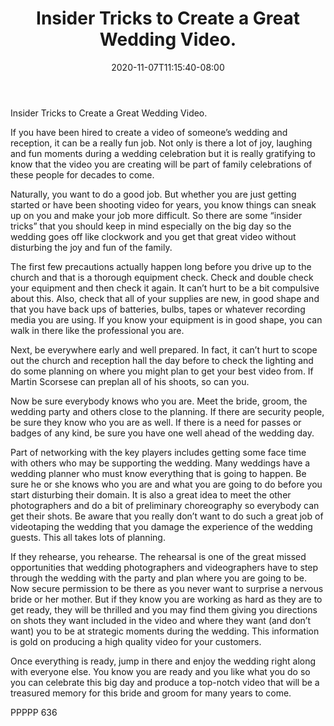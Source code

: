 ﻿---
title: "Insider Tricks to Create a Great Wedding Video."
date: 2020-11-07T11:15:40-08:00
description: "TXT Tips for Web Success"
featured_image: "/images/TXT.jpg"
tags: ["TXT"]
---

Insider Tricks to Create a Great Wedding Video.

If you have been hired to create a video of someone’s wedding and reception, it can be a really fun job.  Not only is there a lot of joy, laughing and fun moments during a wedding celebration but it is really gratifying to know that the video you are creating will be part of family celebrations of these people for decades to come.

Naturally, you want to do a good job.  But whether you are just getting started or have been shooting video for years, you know things can sneak up on you and make your job more difficult.  So there are some “insider tricks” that you should keep in mind especially on the big day so the wedding goes off like clockwork and you get that great video without disturbing the joy and fun of the family.

The first few precautions actually happen long before you drive up to the church and that is a thorough equipment check.  Check and double check your equipment and then check it again.  It can’t hurt to be a bit compulsive about this.  Also, check that all of your supplies are new, in good shape and that you have back ups of batteries, bulbs, tapes or whatever recording media you are using.  If you know your equipment is in good shape, you can walk in there like the professional you are.

Next, be everywhere early and well prepared.  In fact, it can’t hurt to scope out the church and reception hall the day before to check the lighting and do some planning on where you might plan to get your best video from.  If Martin Scorsese can preplan all of his shoots, so can you.

Now be sure everybody knows who you are.  Meet the bride, groom, the wedding party and others close to the planning.  If there are security people, be sure they know who you are as well.  If there is a need for passes or badges of any kind, be sure you have one well ahead of the wedding day.

Part of networking with the key players includes getting some face time with others who may be supporting the wedding.  Many weddings have a wedding planner who must know everything that is going to happen.  Be sure he or she knows who you are and what you are going to do before you start disturbing their domain.  It is also a great idea to meet the other photographers and do a bit of preliminary choreography so everybody can get their shots.  Be aware that you really don’t want to do such a great job of videotaping the wedding that you damage the experience of the wedding guests.  This all takes lots of planning.

If they rehearse, you rehearse.  The rehearsal is one of the great missed opportunities that wedding photographers and videographers have to step through the wedding with the party and plan where you are going to be.  Now secure permission to be there as you never want to surprise a nervous bride or her mother.  But if they know you are working as hard as they are to get ready, they will be thrilled and you may find them giving you directions on shots they want included in the video and where they want (and don’t want) you to be at strategic moments during the wedding.  This information is gold on producing a high quality video for your customers.

Once everything is ready, jump in there and enjoy the wedding right along with everyone else.  You know you are ready and you like what you do so you can celebrate this big day and produce a top-notch video that will be a treasured memory for this bride and groom for many years to come.

PPPPP 636

